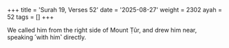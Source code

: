 +++
title = 'Surah 19, Verses 52'
date = '2025-08-27'
weight = 2302
ayah = 52
tags = []
+++

We called him from the right side of Mount Ṭûr, and drew him near, speaking ˹with him˺ directly.